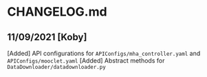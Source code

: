 # CHANGELOG.md
## 11/09/2021 [Koby]
[Added] API configurations for `APIConfigs/mha_controller.yaml` and `APIConfigs/mooclet.yaml`
[Added] Abstract methods for `DataDownloader/datadownloader.py`
